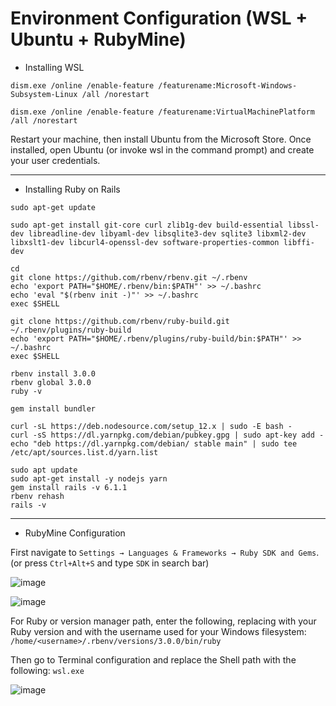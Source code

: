 # Environment Configuration (WSL + Ubuntu + RubyMine) #

- Installing WSL
```
dism.exe /online /enable-feature /featurename:Microsoft-Windows-Subsystem-Linux /all /norestart

dism.exe /online /enable-feature /featurename:VirtualMachinePlatform /all /norestart
```
Restart your machine, then install Ubuntu from the Microsoft Store. Once installed, open Ubuntu (or invoke wsl in the command prompt) and create your user credentials.

---

- Installing Ruby on Rails
```
sudo apt-get update

sudo apt-get install git-core curl zlib1g-dev build-essential libssl-dev libreadline-dev libyaml-dev libsqlite3-dev sqlite3 libxml2-dev libxslt1-dev libcurl4-openssl-dev software-properties-common libffi-dev

cd
git clone https://github.com/rbenv/rbenv.git ~/.rbenv
echo 'export PATH="$HOME/.rbenv/bin:$PATH"' >> ~/.bashrc
echo 'eval "$(rbenv init -)"' >> ~/.bashrc
exec $SHELL

git clone https://github.com/rbenv/ruby-build.git ~/.rbenv/plugins/ruby-build
echo 'export PATH="$HOME/.rbenv/plugins/ruby-build/bin:$PATH"' >> ~/.bashrc
exec $SHELL

rbenv install 3.0.0
rbenv global 3.0.0
ruby -v

gem install bundler

curl -sL https://deb.nodesource.com/setup_12.x | sudo -E bash -
curl -sS https://dl.yarnpkg.com/debian/pubkey.gpg | sudo apt-key add -
echo "deb https://dl.yarnpkg.com/debian/ stable main" | sudo tee /etc/apt/sources.list.d/yarn.list

sudo apt update
sudo apt-get install -y nodejs yarn
gem install rails -v 6.1.1
rbenv rehash
rails -v
```

---

- RubyMine Configuration

First navigate to ```Settings → Languages & Frameworks → Ruby SDK and Gems```. (or press ```Ctrl+Alt+S``` and type ```SDK``` in search bar)

![image](https://user-images.githubusercontent.com/28052029/111370014-74df8280-8676-11eb-82ff-a9014c0ce7d5.png)

![image](https://user-images.githubusercontent.com/28052029/111370668-47df9f80-8677-11eb-8586-71e0e7040414.png)

For Ruby or version manager path, enter the following, replacing <version> with your Ruby version and <username> with the username used for your Windows filesystem: ```/home/<username>/.rbenv/versions/3.0.0/bin/ruby```
  
Then go to Terminal configuration and replace the Shell path with the following: ```wsl.exe```

![image](https://user-images.githubusercontent.com/28052029/111371358-0bf90a00-8678-11eb-8681-d9babec85f7a.png)
